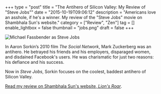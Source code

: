 +++
type = "post"
title = "The Antihero of Silicon Valley: My Review of \"Steve Jobs\""
date = "2015-10-19T09:06:12"
description = "Americans love an asshole, if he's a winner. My review of the \"Steve Jobs\" movie on Shambhala Sun's website."
category = ["Review", "Zen"]
tag = []
enable_lightbox = false
thumbnail = "jobs.png"
draft = false
+++

<p><img style="display:block; margin-left:auto; margin-right:auto;" src="jobs.png" alt="Michael Fassbender as Steve Jobs" title="Michael Fassbender as Steve Jobs" /></p>
<p>In Aaron Sorkin&rsquo;s 2010 film <em>The Social Network</em>, Mark Zuckerberg was an antihero. He betrayed his friends and his employers, disparaged women, and disdained Facebook's users. He was charismatic for just two reasons: his defiance and his success.</p>
<p>Now in <em>Steve Jobs</em>, Sorkin focuses on the coolest, baddest antihero of Silicon Valley.</p>
<p><a href="http://www.lionsroar.com/aaron-sorkin-shows-us-a-brutal-hero-in-steve-jobs/">Read my review on Shambhala Sun's website, <em>Lion's Roar</em></a>.</p>
